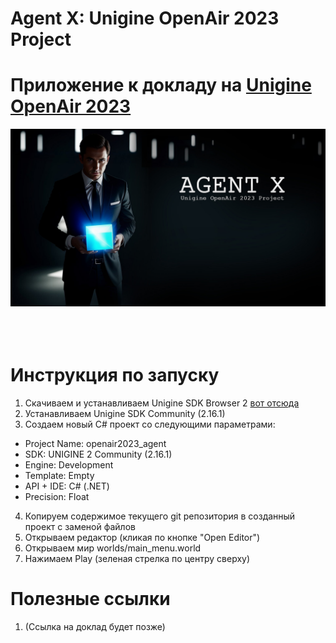 # Agent X: Unigine OpenAir 2023 Project
# Приложение к докладу на [Unigine OpenAir 2023](https://openair-2023.unigine.com/)

![](data/images/logo.jpg)<br>
<br><br><br>

# Инструкция по запуску
1. Скачиваем и устанавливаем Unigine SDK Browser 2 [вот отсюда](https://unigine.com/get-unigine/)
2. Устанавливаем Unigine SDK Community (2.16.1)
3. Создаем новый C# проект со следующими параметрами:
- Project Name: openair2023_agent
- SDK: UNIGINE 2 Community (2.16.1)
- Engine: Development
- Template: Empty
- API + IDE: C# (.NET)
- Precision: Float
4. Копируем содержимое текущего git репозитория в созданный проект с заменой файлов
5. Открываем редактор (кликая по кнопке "Open Editor")
6. Открываем мир worlds/main_menu.world
7. Нажимаем Play (зеленая стрелка по центру сверху)

# Полезные ссылки
1. (Ссылка на доклад будет позже)


